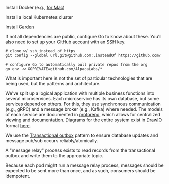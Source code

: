 Install Docker (e.g., [for Mac](https://docs.docker.com/docker-for-mac/))

Install a local Kubernetes cluster

Install [Garden](https://garden.io/)

If not all dependencies are public, configure Go to know about these.
You'll also need to set up your GitHub account with an SSH key.
```
# clone w/ ssh instead of https
git config --global url.git@github.com:.insteadOf https://github.com/

# configure Go to automatically pull private repos from the org
go env -w GOPRIVATE=github.com/AlpacaLabs/*
```

What is important here is not the set of particular technologies that are being used,
but the patterns and architecture.

We've split up a logical application with multiple business functions into several microservices.
Each microservice has its own database, but some services depend on others.
For this, they use synchronous communication (e.g., gRPC) and a message broker (e.g., Kafka) where needed.
The models of each service are documented in [protorepo](https://github.com/AlpacaLabs/protorepo),
which allows for centralized viewing and documentation.
Diagrams for the entire system exist in [DrawIO](https://github.com/jgraph/drawio-desktop) format 
[here](https://github.com/AlpacaLabs/protorepo/blob/master/architecture.drawio).

We use the [Transactional outbox](https://microservices.io/patterns/data/transactional-outbox.html)
pattern to ensure database updates and message pub/sub occurs reliably/atomically.

A "message relay" process exists to read records from the transactional outbox and write them to the appropriate topic.

Because each pod might run a message relay process, messages should be expected to be sent more than once, and as such, consumers should be idempotent.
